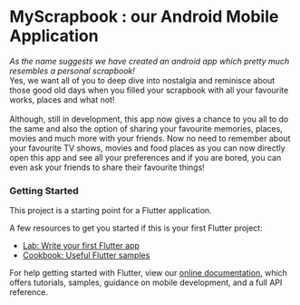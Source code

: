 # MyScrapbook : our Android Mobile Application

*As the name suggests we have created an android app which pretty much resembles a personal scrapbook!* <br />
Yes, we want all of you to deep dive into nostalgia and reminisce about those good old days when you filled your scrapbook with all your favourite works, places and what not!<br />  
Although, still in development, this app now gives a chance to you all to do the same and also the option of sharing your favourite memories, places, movies and much more with your friends. Now no need to remember about your favourite TV shows, movies and food places as you can now directly open this app and see all your preferences and if you are bored, you can even ask your friends to share their favourite things!

### Getting Started

This project is a starting point for a Flutter application.

A few resources to get you started if this is your first Flutter project:

- [Lab: Write your first Flutter app](https://flutter.dev/docs/get-started/codelab)
- [Cookbook: Useful Flutter samples](https://flutter.dev/docs/cookbook)

For help getting started with Flutter, view our
[online documentation](https://flutter.dev/docs), which offers tutorials,
samples, guidance on mobile development, and a full API reference.
